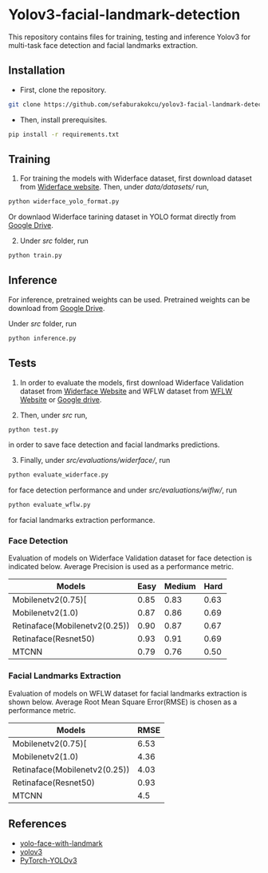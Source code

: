 # Yolov3-facial-landmark-detection

This repository contains files for training, testing and inference Yolov3 for multi-task face detection and facial landmarks extraction.

## Installation

* First, clone the repository.

```bash
git clone https://github.com/sefaburakokcu/yolov3-facial-landmark-detection.git
```

* Then, install prerequisites.

```bash
pip install -r requirements.txt
```


## Training

1. For training the models with Widerface dataset, first download dataset from [Widerface website](http://shuoyang1213.me/WIDERFACE/). Then, under *data/datasets/* run,

```bash
python widerface_yolo_format.py
```

Or downlaod Widerface tarining dataset in YOLO format directly from [Google Drive](https://drive.google.com/file/d/1VYxoZetzbvLysGbUYbAMTF5FepXocjDj/view?usp=sharing).

2. Under *src* folder, run

```bash
python train.py
```

## Inference

For inference, pretrained weights can be used. Pretrained weights can be download from [Google Drive](https://drive.google.com/file/d/1_gVszd6i7LtiaTTiOj_zef91Qz-ehGDE/view?usp=sharing).

Under *src* folder, run

```bash
python inference.py
```

## Tests

1. In order to evaluate the models, first download Widerface Validation dataset from [Widerface Website](http://shuoyang1213.me/WIDERFACE/) and WFLW dataset from [WFLW Website](https://wywu.github.io/projects/LAB/WFLW.html) or [Google drive](https://drive.google.com/file/d/1dtFIHkMc9H-9NjbRvqSsbc0bzDFlkdia/view?usp=sharing). 

2. Then, under *src* run,

```bash
python test.py
```

in order to save face detection and facial landmarks predictions. 

3. Finally, under *src/evaluations/widerface/*, run

```bash
python evaluate_widerface.py
```
for face detection performance and under *src/evaluations/wiflw/*, run

```bash
python evaluate_wflw.py
```
for facial landmarks extraction performance.

### Face Detection

Evaluation of models on Widerface Validation dataset for face detection is indicated below.
Average Precision is used as a performance metric.

| Models  | Easy | Medium | Hard |
| ------------- | ------------- | ------------- | ------------- |
| Mobilenetv2(0.75)[  | 0.85 | 0.83  | 0.63 |
| Mobilenetv2(1.0)  | 0.87  | 0.86  | 0.69  |
| Retinaface(Mobilenetv2(0.25))  | 0.90  | 0.87  | 0.67 |
| Retinaface(Resnet50)  | 0.93  | 0.91  | 0.69 |
| MTCNN  | 0.79  | 0.76  | 0.50  |


### Facial Landmarks Extraction

Evaluation of models on WFLW dataset for facial landmarks extraction is shown below.
Average Root Mean Square Error(RMSE) is chosen as a performance metric.

| Models  | RMSE |
| ------------- | ------------- |
| Mobilenetv2(0.75)[  | 6.53 |
| Mobilenetv2(1.0)  | 4.36  | 
| Retinaface(Mobilenetv2(0.25))  | 4.03  | 
| Retinaface(Resnet50)  | 0.93  | 3.22  |
| MTCNN  | 4.5  |


## References
- [yolo-face-with-landmark](https://github.com/ouyanghuiyu/yolo-face-with-landmark)
- [yolov3](https://github.com/ultralytics/yolov3)
- [PyTorch-YOLOv3](https://github.com/eriklindernoren/PyTorch-YOLOv3)
